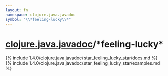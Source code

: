 ```yaml
---
layout: fn
namespace: clojure.java.javadoc
symbol: "\\*feeling-lucky\\*"
---
```


# [clojure.java.javadoc](../)/\*feeling-lucky\*

{% include 1.4.0/clojure.java.javadoc/star_feeling_lucky_star/docs.md %}
{% include 1.4.0/clojure.java.javadoc/star_feeling_lucky_star/examples.md %}

